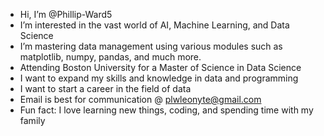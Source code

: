 - Hi, I’m @Phillip-Ward5
- I’m interested in the vast world of AI, Machine Learning, and Data Science
- I’m mastering data management using various modules such as matplotlib, numpy, pandas, and much more. 
- Attending Boston University for a Master of Science in Data Science
- I want to expand my skills and knowledge in data and programming
- I want to start a career in the field of data
- Email is best for communication @ plwleonyte@gmail.com
- Fun fact: I love learning new things, coding, and spending time with my family
